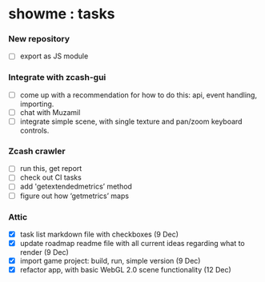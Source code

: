 # showme : tasks


### New repository
* [ ] export as JS module

### Integrate with zcash-gui
* [ ] come up with a recommendation for how to do this: api, event handling, importing.
* [ ] chat with Muzamil
* [ ] integrate simple scene, with single texture and pan/zoom keyboard controls.

### Zcash crawler
* [ ] run this, get report
* [ ] check out CI tasks
* [ ] add 'getextendedmetrics’ method
* [ ] figure out how ‘getmetrics’ maps

### Attic
* [x] task list markdown file with checkboxes (9 Dec)
* [x] update roadmap readme file with all current ideas regarding what to render (9 Dec)
* [x] import game project: build, run, simple version (9 Dec)
* [x] refactor app, with basic WebGL 2.0 scene functionality (12 Dec)

